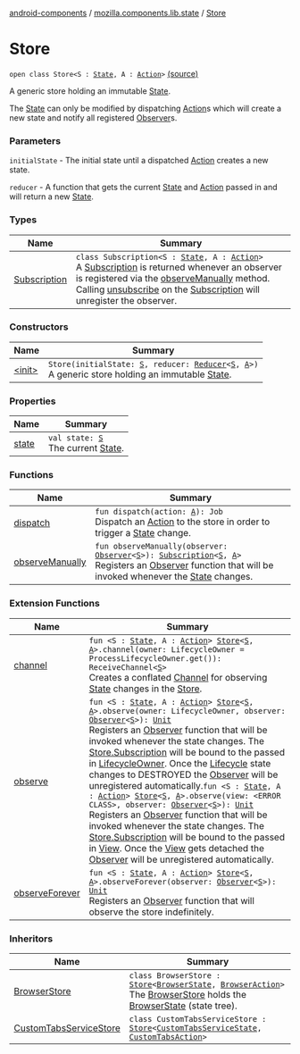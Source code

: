 [android-components](../../index.md) / [mozilla.components.lib.state](../index.md) / [Store](./index.md)

# Store

`open class Store<S : `[`State`](../-state.md)`, A : `[`Action`](../-action.md)`>` [(source)](https://github.com/mozilla-mobile/android-components/blob/master/components/lib/state/src/main/java/mozilla/components/lib/state/Store.kt#L40)

A generic store holding an immutable [State](../-state.md).

The [State](../-state.md) can only be modified by dispatching [Action](../-action.md)s which will create a new state and notify all registered
[Observer](../-observer.md)s.

### Parameters

`initialState` - The initial state until a dispatched [Action](../-action.md) creates a new state.

`reducer` - A function that gets the current [State](../-state.md) and [Action](../-action.md) passed in and will return a new [State](../-state.md).

### Types

| Name | Summary |
|---|---|
| [Subscription](-subscription/index.md) | `class Subscription<S : `[`State`](../-state.md)`, A : `[`Action`](../-action.md)`>`<br>A [Subscription](-subscription/index.md) is returned whenever an observer is registered via the [observeManually](observe-manually.md) method. Calling [unsubscribe](-subscription/unsubscribe.md) on the [Subscription](-subscription/index.md) will unregister the observer. |

### Constructors

| Name | Summary |
|---|---|
| [&lt;init&gt;](-init-.md) | `Store(initialState: `[`S`](index.md#S)`, reducer: `[`Reducer`](../-reducer.md)`<`[`S`](index.md#S)`, `[`A`](index.md#A)`>)`<br>A generic store holding an immutable [State](../-state.md). |

### Properties

| Name | Summary |
|---|---|
| [state](state.md) | `val state: `[`S`](index.md#S)<br>The current [State](../-state.md). |

### Functions

| Name | Summary |
|---|---|
| [dispatch](dispatch.md) | `fun dispatch(action: `[`A`](index.md#A)`): Job`<br>Dispatch an [Action](../-action.md) to the store in order to trigger a [State](../-state.md) change. |
| [observeManually](observe-manually.md) | `fun observeManually(observer: `[`Observer`](../-observer.md)`<`[`S`](index.md#S)`>): `[`Subscription`](-subscription/index.md)`<`[`S`](index.md#S)`, `[`A`](index.md#A)`>`<br>Registers an [Observer](../-observer.md) function that will be invoked whenever the [State](../-state.md) changes. |

### Extension Functions

| Name | Summary |
|---|---|
| [channel](../../mozilla.components.lib.state.ext/channel.md) | `fun <S : `[`State`](../-state.md)`, A : `[`Action`](../-action.md)`> `[`Store`](./index.md)`<`[`S`](../../mozilla.components.lib.state.ext/channel.md#S)`, `[`A`](../../mozilla.components.lib.state.ext/channel.md#A)`>.channel(owner: LifecycleOwner = ProcessLifecycleOwner.get()): ReceiveChannel<`[`S`](../../mozilla.components.lib.state.ext/channel.md#S)`>`<br>Creates a conflated [Channel](#) for observing [State](../-state.md) changes in the [Store](./index.md). |
| [observe](../../mozilla.components.lib.state.ext/observe.md) | `fun <S : `[`State`](../-state.md)`, A : `[`Action`](../-action.md)`> `[`Store`](./index.md)`<`[`S`](../../mozilla.components.lib.state.ext/observe.md#S)`, `[`A`](../../mozilla.components.lib.state.ext/observe.md#A)`>.observe(owner: LifecycleOwner, observer: `[`Observer`](../-observer.md)`<`[`S`](../../mozilla.components.lib.state.ext/observe.md#S)`>): `[`Unit`](https://kotlinlang.org/api/latest/jvm/stdlib/kotlin/-unit/index.html)<br>Registers an [Observer](../-observer.md) function that will be invoked whenever the state changes. The [Store.Subscription](-subscription/index.md) will be bound to the passed in [LifecycleOwner](#). Once the [Lifecycle](#) state changes to DESTROYED the [Observer](../-observer.md) will be unregistered automatically.`fun <S : `[`State`](../-state.md)`, A : `[`Action`](../-action.md)`> `[`Store`](./index.md)`<`[`S`](../../mozilla.components.lib.state.ext/observe.md#S)`, `[`A`](../../mozilla.components.lib.state.ext/observe.md#A)`>.observe(view: <ERROR CLASS>, observer: `[`Observer`](../-observer.md)`<`[`S`](../../mozilla.components.lib.state.ext/observe.md#S)`>): `[`Unit`](https://kotlinlang.org/api/latest/jvm/stdlib/kotlin/-unit/index.html)<br>Registers an [Observer](../-observer.md) function that will be invoked whenever the state changes. The [Store.Subscription](-subscription/index.md) will be bound to the passed in [View](#). Once the [View](#) gets detached the [Observer](../-observer.md) will be unregistered automatically. |
| [observeForever](../../mozilla.components.lib.state.ext/observe-forever.md) | `fun <S : `[`State`](../-state.md)`, A : `[`Action`](../-action.md)`> `[`Store`](./index.md)`<`[`S`](../../mozilla.components.lib.state.ext/observe-forever.md#S)`, `[`A`](../../mozilla.components.lib.state.ext/observe-forever.md#A)`>.observeForever(observer: `[`Observer`](../-observer.md)`<`[`S`](../../mozilla.components.lib.state.ext/observe-forever.md#S)`>): `[`Unit`](https://kotlinlang.org/api/latest/jvm/stdlib/kotlin/-unit/index.html)<br>Registers an [Observer](../-observer.md) function that will observe the store indefinitely. |

### Inheritors

| Name | Summary |
|---|---|
| [BrowserStore](../../mozilla.components.browser.state.store/-browser-store/index.md) | `class BrowserStore : `[`Store`](./index.md)`<`[`BrowserState`](../../mozilla.components.browser.state.state/-browser-state/index.md)`, `[`BrowserAction`](../../mozilla.components.browser.state.action/-browser-action.md)`>`<br>The [BrowserStore](../../mozilla.components.browser.state.store/-browser-store/index.md) holds the [BrowserState](../../mozilla.components.browser.state.state/-browser-state/index.md) (state tree). |
| [CustomTabsServiceStore](../../mozilla.components.feature.customtabs.store/-custom-tabs-service-store/index.md) | `class CustomTabsServiceStore : `[`Store`](./index.md)`<`[`CustomTabsServiceState`](../../mozilla.components.feature.customtabs.store/-custom-tabs-service-state/index.md)`, `[`CustomTabsAction`](../../mozilla.components.feature.customtabs.store/-custom-tabs-action/index.md)`>` |
